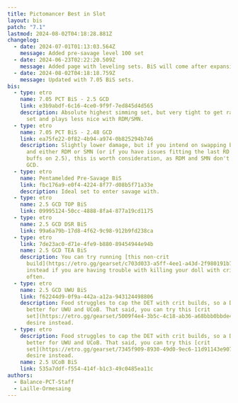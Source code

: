```yaml
---
title: Pictomancer Best in Slot
layout: bis
patch: "7.1"
lastmod: 2024-08-02T04:18:28.881Z
changelog:
  - date: 2024-07-01T01:13:03.564Z
    message: Added pre-savage level 100 set
  - date: 2024-06-23T02:22:20.509Z
    message: Added page with leveling sets. BiS will come after expansion launch.
  - date: 2024-08-02T04:18:18.759Z
    message: Updated with 7.05 BiS sets.
bis:
  - type: etro
    name: 7.05 PCT BiS - 2.5 GCD
    link: e3b9abdf-6c16-4ce0-9f9f-7ed845d4d565
    description: Absolute highest simming set, but very tight to get rainbow drip in
      set and plays less nice with RDM/SMN.
  - type: etro
    name: 7.05 PCT BiS - 2.48 GCD
    link: ea75fe22-0f82-4b94-a974-0b825294b746
    description: Slightly lower damage, but if you intend on swapping between PCT
      and either RDM or SMN (or if you have issues fitting the last RD into
      buffs on 2.5), this is worth consideration, as RDM and SMN don't want 2.5
      GCD.
  - type: etro
    name: Pentamelded Pre-Savage BiS
    link: fbc176a9-e0f4-4224-8f77-d08b5f71a33e
    description: Ideal set to enter savage with.
  - type: etro
    name: 2.5 GCD TOP BiS
    link: 09995124-50cc-4888-8fa4-877a19cd1175
  - type: etro
    name: 2.5 GCD DSR BiS
    link: 99a6a79b-17d8-4f62-9c98-912b9fd238ca
  - type: etro
    link: 7de23ac0-d71e-4fe9-b880-89454944e94b
    name: 2.5 GCD TEA BiS
    description: You can try running [this non-crit
      build](https://etro.gg/gearset/c703d033-a5ff-4ee1-a43d-2f980191b758)
      instead if you are having trouble with killing your doll with crits too
      often.
  - type: etro
    name: 2.5 GCD UWU BiS
    link: f62244d9-0f9a-442a-a12a-943124498806
    description: Food struggles to cap the DET with crit builds, so a DET/DH set is
      better for UWU and UCoB. That said, you can try this [crit
      set](https://etro.gg/gearset/5009f4e4-3b5c-4c18-ab36-a68bbb0bbde4) if you
      desire instead.
  - type: etro
    description: Food struggles to cap the DET with crit builds, so a DET/DH set is
      better for UWU and UCoB. That said, you can try this [crit
      set](https://etro.gg/gearset/7345f909-8930-49d0-9ec6-11d91143e907) if you
      desire instead.
    name: 2.5 UCoB BiS
    link: 535a7ddf-f554-414f-b1c3-49c0485ea11c
authors:
  - Balance-PCT-Staff
  - Laille-Ormesaing
---
```

